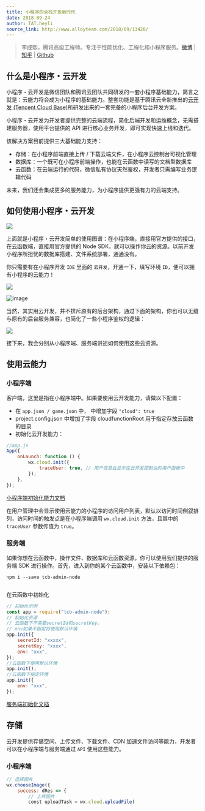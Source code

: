 ```yaml
---
title: 小程序的全栈开发新时代
date: 2018-09-24
author: TAT.heyli
source_link: http://www.alloyteam.com/2018/09/13428/
---
```


<!-- {% raw %} - for jekyll -->

> 李成熙，腾讯高级工程师。专注于性能优化、工程化和小程序服务。[微博](https://weibo.com/leehkfs/) \| [知乎](https://www.zhihu.com/people/leehey/) \| [Github](https://github.com/lcxfs1991)

## 什么是小程序・云开发

小程序・云开发是微信团队和腾讯云团队共同研发的一套小程序基础能力，简言之就是：云能力将会成为小程序的基础能力。整套功能是基于腾讯云全新推出的[云开发 (Tencent Cloud Base)](https://cloud.tencent.com/product/tcb)所研发出来的一套完备的小程序后台开发方案。

小程序・云开发为开发者提供完整的云端流程，简化后端开发和运维概念，无需搭建服务器，使用平台提供的 API 进行核心业务开发，即可实现快速上线和迭代。

该解决方案目前提供三大基础能力支持：

-   存储：在小程序前端直接上传 / 下载云端文件，在小程序云控制台可视化管理
-   数据库：一个既可在小程序前端操作，也能在云函数中读写的文档型数据库
-   云函数：在云端运行的代码，微信私有协议天然鉴权，开发者只需编写业务逻辑代码

未来，我们还会集成更多的服务能力，为小程序提供更强有力的云端支持。

## 如何使用小程序・云开发

![](https://ask.qcloudimg.com/draft/1011618/v0cgtzsdav.png)

上面就是小程序・云开发简单的使用图谱：在小程序端，直接用官方提供的接口，在云函数端，直接用官方提供的 Node SDK，就可以操作你云的资源。以前开发小程序所担忧的数据库搭建、文件系统部署，通通没有。

你只需要有在小程序开发 `IDE` 里面的 `云开发`，开通一下，填写环境 `ID`，便可以拥有小程序的云能力！

![](https://ask.qcloudimg.com/draft/1011618/u4al25m5ub.png)

![image](https://ask.qcloudimg.com/draft/1011618/853vr3fift.png)

当然，其实用云开发，并不排斥原有的后台架构，通过下面的架构，你也可以无缝与原有的后台服务兼容，也简化了一些小程序鉴权的逻辑：

![](https://ask.qcloudimg.com/draft/1011618/neslk6t8dr.png)

接下来，我会分别从小程序端、服务端讲述如何使用这些云资源。

## 使用云能力

### 小程序端

客户端，这里是指在小程序端中。如果要使用云开发能力，请做以下配置：

-   在 `app.json / game.json` 中， 中增加字段 `"cloud": true`
-   project.config.json 中增加了字段 cloudfunctionRoot 用于指定存放云函数的目录
-   初始化云开发能力：

```javascript
//app.js
App({
    onLaunch: function () {
        wx.cloud.init({
            traceUser: true, // 用户信息会显示在云开发控制台的用户面板中
        });
    },
});
```

[小程序端初始化能力文档](https://developers.weixin.qq.com/miniprogram/dev/wxcloud/reference-client-api/init.html)

在用户管理中会显示使用云能力的小程序的访问用户列表，默认以访问时间倒叙排列，访问时间的触发点是在小程序端调用 `wx.cloud.init` 方法，且其中的 `traceUser` 参数传值为 `true`。

### 服务端

如果你想在云函数中，操作文件、数据库和云函数资源，你可以使用我们提供的服务端 SDK 进行操作。首先，进入到你的某个云函数中，安装以下依赖包：

    npm i --save tcb-admin-node
     

在云函数中初始化

```javascript
// 初始化示例
const app = require("tcb-admin-node");
// 初始化资源
// 云函数下不需要secretId和secretKey。
// env如果不指定将使用默认环境
app.init({
    secretId: "xxxxx",
    secretKey: "xxxx",
    env: "xxx",
});
//云函数下使用默认环境
app.init();
//云函数下指定环境
app.init({
    env: "xxx",
});
```

[服务端初始化文档](https://cloud.tencent.com/document/product/876/19391)

## 存储

云开发提供存储空间、上传文件、下载文件、CDN 加速文件访问等能力，开发者可以在小程序端与服务端通过 `API` 使用这些能力。

### 小程序端

```javascript
// 选择图片
wx.chooseImage({
    success: dRes => {
        // 上传图片
        const uploadTask = wx.cloud.uploadFile(
```


<!-- {% endraw %} - for jekyll -->